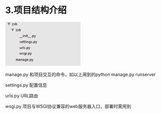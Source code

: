 # 3.项目结构介绍

![](/assets/zsb.png)

manage.py 和项目交互的命令，如以上用到的python manage.py runserver

settings.py 配置信息

urls.py URL路由

wsgi.py 项目与WSGI协议兼容的web服务器入口，部署时需用到



